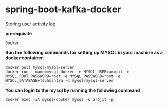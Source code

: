 # spring-boot-kafka-docker
Storing user activity log

**prerequisite**
```
Docker
```

**Run the following commands for setting up MYSQL in your machine as a docker container.**
```
docker pull mysql/mysql-server
docker run --name=mysql-docker -e MYSQL_USER=arojit -e MYSQL_ROOT_PASSWORD=root -e MYSQL_PASSWORD=root -e MYSQL_DATABASE=techmantra -d mysql/mysql-server
```

**You can login to the mysql by running the following command**
```
docker exec -it mysql-docker mysql -u arojit -p
```
